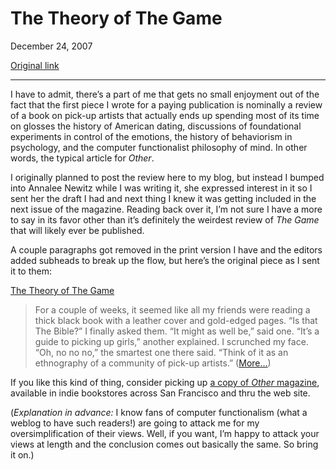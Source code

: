 The Theory of The Game
======================

December 24, 2007

[Original link](http://www.aaronsw.com/weblog/thegame)

* * * * *

I have to admit, there’s a part of me that gets no small enjoyment out
of the fact that the first piece I wrote for a paying publication is
nominally a review of a book on pick-up artists that actually ends up
spending most of its time on glosses the history of American dating,
discussions of foundational experiments in control of the emotions, the
history of behaviorism in psychology, and the computer functionalist
philosophy of mind. In other words, the typical article for *Other*.

I originally planned to post the review here to my blog, but instead I
bumped into Annalee Newitz while I was writing it, she expressed
interest in it so I sent her the draft I had and next thing I knew it
was getting included in the next issue of the magazine. Reading back
over it, I’m not sure I have a more to say in its favor other than it’s
definitely the weirdest review of *The Game* that will likely ever be
published.

A couple paragraphs got removed in the print version I have and the
editors added subheads to break up the flow, but here’s the original
piece as I sent it to them:

[The Theory of The Game](http://aaronsw.jottit.com/thegame)

> For a couple of weeks, it seemed like all my friends were reading a
> thick black book with a leather cover and gold-edged pages. “Is that
> The Bible?” I finally asked them. “It might as well be,” said one.
> “It’s a guide to picking up girls,” another explained. I scrunched my
> face. “Oh, no no no,” the smartest one there said. “Think of it as an
> ethnography of a community of pick-up artists.”
> ([More…](http://aaronsw.jottit.com/thegame))

If you like this kind of thing, consider picking up [a copy of *Other*
magazine](http://othermag.org/), available in indie bookstores across
San Francisco and thru the web site.

(*Explanation in advance:* I know fans of computer functionalism (what a
weblog to have such readers!) are going to attack me for my
oversimplification of their views. Well, if you want, I’m happy to
attack your views at length and the conclusion comes out basically the
same. So bring it on.)
